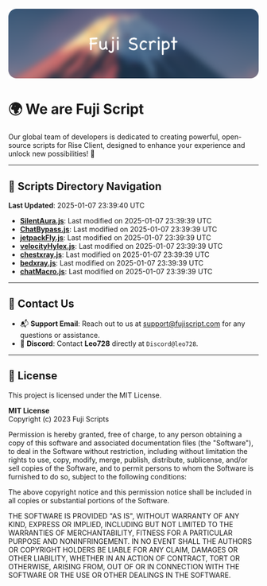 ![Banner](.github/b.webp)

# 🌍 **We are Fuji Script**

Our global team of developers is dedicated to creating powerful, open-source scripts for Rise Client, designed to enhance your experience and unlock new possibilities! 🌟

---
<!-- SCRIPTS_NAVIGATION_START -->
## 📂 **Scripts Directory Navigation**

**Last Updated**: 2025-01-07 23:39:40 UTC

- **[SilentAura.js](scripts/SilentAura.js)**: Last modified on 2025-01-07 23:39:39 UTC
- **[ChatBypass.js](scripts/ChatBypass.js)**: Last modified on 2025-01-07 23:39:39 UTC
- **[jetpackFly.js](scripts/jetpackFly.js)**: Last modified on 2025-01-07 23:39:39 UTC
- **[velocityHylex.js](scripts/velocityHylex.js)**: Last modified on 2025-01-07 23:39:39 UTC
- **[chestxray.js](scripts/chestxray.js)**: Last modified on 2025-01-07 23:39:39 UTC
- **[bedxray.js](scripts/bedxray.js)**: Last modified on 2025-01-07 23:39:39 UTC
- **[chatMacro.js](scripts/chatMacro.js)**: Last modified on 2025-01-07 23:39:39 UTC

<!-- SCRIPTS_NAVIGATION_END -->

---

## 💬 **Contact Us**  
- 📬 **Support Email**: Reach out to us at [support@fujiscript.com](mailto:support@fujiscript.com) for any questions or assistance.  
- 💬 **Discord**: Contact **Leo728** directly at `Discord@leo728`.

---

## 📜 **License**

This project is licensed under the MIT License.  

**MIT License**  
Copyright (c) 2023 Fuji Scripts  

Permission is hereby granted, free of charge, to any person obtaining a copy of this software and associated documentation files (the "Software"), to deal in the Software without restriction, including without limitation the rights to use, copy, modify, merge, publish, distribute, sublicense, and/or sell copies of the Software, and to permit persons to whom the Software is furnished to do so, subject to the following conditions:  

The above copyright notice and this permission notice shall be included in all copies or substantial portions of the Software.  

THE SOFTWARE IS PROVIDED "AS IS", WITHOUT WARRANTY OF ANY KIND, EXPRESS OR IMPLIED, INCLUDING BUT NOT LIMITED TO THE WARRANTIES OF MERCHANTABILITY, FITNESS FOR A PARTICULAR PURPOSE AND NONINFRINGEMENT. IN NO EVENT SHALL THE AUTHORS OR COPYRIGHT HOLDERS BE LIABLE FOR ANY CLAIM, DAMAGES OR OTHER LIABILITY, WHETHER IN AN ACTION OF CONTRACT, TORT OR OTHERWISE, ARISING FROM, OUT OF OR IN CONNECTION WITH THE SOFTWARE OR THE USE OR OTHER DEALINGS IN THE SOFTWARE.  
